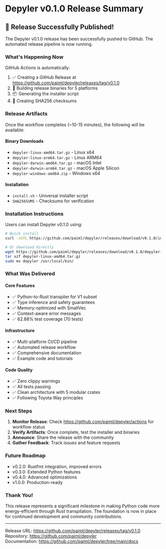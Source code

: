 # Depyler v0.1.0 Release Summary

## 🎉 Release Successfully Published!

The Depyler v0.1.0 release has been successfully pushed to GitHub. The automated release pipeline is now running.

### What's Happening Now

GitHub Actions is automatically:
1. ✅ Creating a GitHub Release at https://github.com/paiml/depyler/releases/tag/v0.1.0
2. 🔨 Building release binaries for 5 platforms
3. 📦 Generating the installer script
4. 🔐 Creating SHA256 checksums

### Release Artifacts

Once the workflow completes (~10-15 minutes), the following will be available:

#### Binary Downloads
- `depyler-linux-amd64.tar.gz` - Linux x64
- `depyler-linux-arm64.tar.gz` - Linux ARM64
- `depyler-darwin-amd64.tar.gz` - macOS Intel
- `depyler-darwin-arm64.tar.gz` - macOS Apple Silicon  
- `depyler-windows-amd64.zip` - Windows x64

#### Installation
- `install.sh` - Universal installer script
- `SHA256SUMS` - Checksums for verification

### Installation Instructions

Users can install Depyler v0.1.0 using:

```bash
# Quick install
curl -sSfL https://github.com/paiml/depyler/releases/download/v0.1.0/install.sh | sh

# Or download directly
wget https://github.com/paiml/depyler/releases/download/v0.1.0/depyler-linux-amd64.tar.gz
tar xzf depyler-linux-amd64.tar.gz
sudo mv depyler /usr/local/bin/
```

### What Was Delivered

#### Core Features
- ✅ Python-to-Rust transpiler for V1 subset
- ✅ Type inference and safety guarantees
- ✅ Memory-optimized with SmallVec
- ✅ Context-aware error messages
- ✅ 62.88% test coverage (70 tests)

#### Infrastructure
- ✅ Multi-platform CI/CD pipeline
- ✅ Automated release workflow
- ✅ Comprehensive documentation
- ✅ Example code and tutorials

#### Code Quality
- ✅ Zero clippy warnings
- ✅ All tests passing
- ✅ Clean architecture with 5 modular crates
- ✅ Following Toyota Way principles

### Next Steps

1. **Monitor Release**: Check https://github.com/paiml/depyler/actions for workflow status
2. **Verify Artifacts**: Once complete, test the installer and binaries
3. **Announce**: Share the release with the community
4. **Gather Feedback**: Track issues and feature requests

### Future Roadmap

- v0.2.0: Rustfmt integration, improved errors
- v0.3.0: Extended Python features
- v0.4.0: Advanced optimizations
- v1.0.0: Production-ready

### Thank You!

This release represents a significant milestone in making Python code more energy-efficient through Rust transpilation. The foundation is now in place for continued development and community contributions.

---

Release URL: https://github.com/paiml/depyler/releases/tag/v0.1.0  
Repository: https://github.com/paiml/depyler  
Documentation: https://github.com/paiml/depyler/tree/main/docs